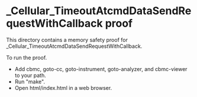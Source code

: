 # \_Cellular_TimeoutAtcmdDataSendRequestWithCallback proof

This directory contains a memory safety proof for
\_Cellular_TimeoutAtcmdDataSendRequestWithCallback.

To run the proof.

- Add cbmc, goto-cc, goto-instrument, goto-analyzer, and cbmc-viewer to your
  path.
- Run "make".
- Open html/index.html in a web browser.
